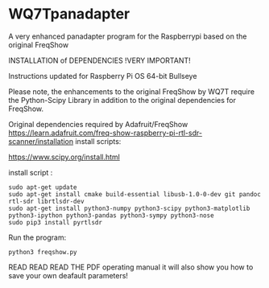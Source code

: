 # WQ7Tpanadapter
A very enhanced panadapter program for the Raspberrypi based on the original FreqShow


INSTALLATION of DEPENDENCIES
!VERY IMPORTANT!

Instructions updated for Raspberry Pi OS 64-bit Bullseye

Please note, the enhancements to the original FreqShow by WQ7T require the Python-Scipy
Library in addition to the original dependencies for FreqShow.

Original dependencies required by Adafruit/FreqShow
https://learn.adafruit.com/freq-show-raspberry-pi-rtl-sdr-scanner/installation
install scripts:

https://www.scipy.org/install.html

install script :
```console
sudo apt-get update
sudo apt-get install cmake build-essential libusb-1.0-0-dev git pandoc rtl-sdr librtlsdr-dev
sudo apt-get install python3-numpy python3-scipy python3-matplotlib python3-ipython python3-pandas python3-sympy python3-nose
sudo pip3 install pyrtlsdr
```

Run the program:
```console
python3 freqshow.py
```

READ READ READ THE PDF operating manual it will also show you how to save your own deafault parameters!
